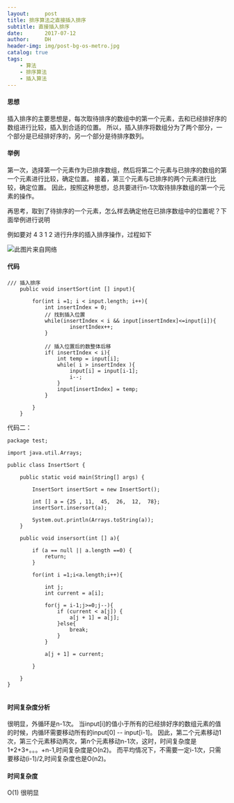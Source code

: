 ```yaml
---
layout:     post
title: 排序算法之直接插入排序
subtitle: 直接插入排序
date:       2017-07-12
author:     DH
header-img: img/post-bg-os-metro.jpg 
catalog: true
tags:
    - 算法
    - 排序算法
    - 插入算法
---
```

#### 思想

插入排序的主要思想是，每次取待排序的数组中的第一个元素，去和已经排好序的数组进行比较，插入到合适的位置。
所以，插入排序将数组分为了两个部分，一个部分是已经排好序的，另一个部分是待排序数列。

#### 举例

第一次，选择第一个元素作为已排序数组，然后将第二个元素与已排序的数组的第一个元素进行比较，确定位置。
接着，第三个元素与已排序的两个元素进行比较，确定位置。
因此，按照这种思想，总共要进行n-1次取待排序数组的第一个元素的操作。

再思考，取到了待排序的一个元素，怎么样去确定他在已排序数组中的位置呢？下面举例进行说明

例如要对 4 3 1 2  进行升序的插入排序操作，过程如下

![此图片来自网络](https://ws3.sinaimg.cn/large/006tNc79gy1fhhdqk4jtwj30dn0a0wej.jpg)

#### 代码

```
/// 插入排序
	public void insertSort(int [] input){
		
		for(int i =1; i < input.length; i++){
			int insertIndex = 0;
			// 找到插入位置
			while(insertIndex < i && input[insertIndex]<=input[i]){
					insertIndex++;
			}
			
			// 插入位置后的数整体后移
			if( insertIndex < i){
				int temp = input[i];
				while( i > insertIndex ){
					input[i] = input[i-1];
					i--;
				}
				input[insertIndex] = temp;
			}

		}
	}	

```

代码二：

```
package test;

import java.util.Arrays;

public class InsertSort {

	public static void main(String[] args) {

		InsertSort insertSort = new InsertSort();

		int [] a = {25 , 11,  45,  26,  12,  78};
		insertSort.insersort(a);
		
		System.out.println(Arrays.toString(a));
	}

	public void insersort(int [] a){
		
		if (a == null || a.length ==0) {
			return;
		}
		
		for(int i =1;i<a.length;i++){
			
			int j;
			int current = a[i];
			
			for(j = i-1;j>=0;j--){
				if (current < a[j]) {
					a[j + 1] = a[j];
				}else{
					break;
				}
			}
			
			a[j + 1] = current;
			
		}
		
	}
}
		

```

#### 时间复杂度分析

很明显，外循环是n-1次。
当input[i]的值小于所有的已经排好序的数组元素的值的时候，内循环需要移动所有的input[0] -- input[i-1]。
因此，第二个元素移动1次，第三个元素移动两次，第n个元素移动n-1次，这时，时间复杂度是1+2+3+。。。+n-1,时间复杂度是O(n2)。
而平均情况下，不需要一定i-1次，只需要移动(i-1)/2,时间复杂度也是O(n2)。

#### 时间复杂度
O(1)
很明显

